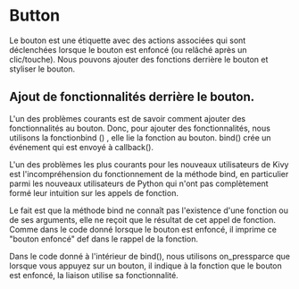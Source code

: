 # Button

Le bouton est une étiquette avec des actions associées qui sont déclenchées lorsque le bouton est enfoncé (ou relâché après un clic/touche). Nous pouvons ajouter des fonctions derrière le bouton et styliser le bouton.

## Ajout de fonctionnalités derrière le bouton.

L'un des problèmes courants est de savoir comment ajouter des fonctionnalités au bouton. Donc, pour ajouter des fonctionnalités, nous utilisons  la fonctionbind () , elle lie la fonction au bouton. bind() crée un événement qui est envoyé à callback().

L'un des problèmes les plus courants pour les nouveaux utilisateurs de Kivy est l'incompréhension du fonctionnement de la méthode bind, en particulier parmi les nouveaux utilisateurs de Python qui n'ont pas complètement formé leur intuition sur les appels de fonction.

Le fait est que la méthode bind ne connaît pas l'existence d'une fonction ou de ses arguments, elle ne reçoit que le résultat de cet appel de fonction. Comme dans le code donné lorsque le bouton est enfoncé, il imprime ce "bouton enfoncé" def dans le rappel de la fonction.

Dans le code donné à l'intérieur de bind(), nous utilisons on_pressparce que lorsque vous appuyez sur un bouton, il indique à la fonction que le bouton est enfoncé, la liaison utilise sa fonctionnalité. 
